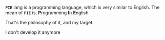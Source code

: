 **`PIE`** lang is a programming language, which is very similar to English.
The mean of **`PIE`** is,
**P**rogramming
**I**n
**E**nglish

That's the philosophy of it, and my target.

I don't develop it anymore